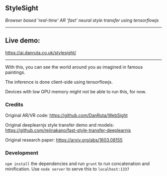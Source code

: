 StyleSight
---

*Browser based 'real-time' AR 'fast' neural style transfer using tensorflowjs*

---
## Live demo:

https://ai.danruta.co.uk/stylesight/

---

With this, you can see the world around you as imagined in famous paintings.

The inference is done client-side using tensorflowjs.

Devices with low GPU memory might not be able to run this, for now.


### Credits

Original AR/VR code: https://github.com/DanRuta/WebSight

Original deeplearnjs style transfer demo and models: https://github.com/reiinakano/fast-style-transfer-deeplearnjs

Original research paper: https://arxiv.org/abs/1603.08155

### Development

`npm install` the dependencies and run `grunt` to run concatenation and minification. Use `node server` to serve this to `localhost:1337`